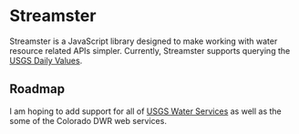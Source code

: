 # Streamster

Streamster is a JavaScript library designed to make working with water resource related APIs simpler. Currently, Streamster supports querying the [USGS Daily Values](https://waterservices.usgs.gov/rest/DV-Test-Tool.html).

## Roadmap
I am hoping to add support for all of [USGS Water Services](https://waterservices.usgs.gov) as well as the some of the Colorado DWR web services.
